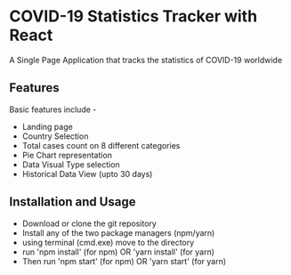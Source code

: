 # COVID-19 Statistics Tracker with React

A Single Page Application that tracks the statistics of COVID-19 worldwide

## Features
Basic features include -

- Landing page
- Country Selection
- Total cases count on 8 different categories
- Pie Chart representation
- Data Visual Type selection
- Historical Data View (upto 30 days)

## Installation and Usage
 - Download or clone the git repository
 - Install any of the two package managers (npm/yarn)
 - using terminal (cmd.exe) move to the directory
 - run 'npm install' (for npm) OR 'yarn install' (for yarn)
 - Then run 'npm start' (for npm) OR 'yarn start' (for yarn)
 
 


